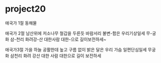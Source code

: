 # project20

애국가 1절
동해물

애국가 2절
남산위에 저소나무 철갑을 두른듯
바람서리 불변-함은 우리기상일세
무-궁화 삼-천리 화려강-산
대한사람 대한-으로 길이보전하세~

애국가3절
가을 하늘 공활한데 높고 구름 없이
밝은 달은 우리 가슴 일편단심일세
무궁화 삼천리 화려 강산
대한 사람 대한으로 길이 보전하세

